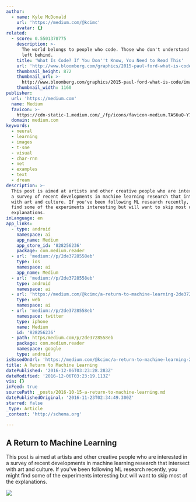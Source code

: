 ```yaml
---
author:
  - name: Kyle McDonald
    url: 'https://medium.com/@kcimc'
    avatar: {}
related:
  - score: 0.5501378775
    description: >-
      The world belongs to people who code. Those who don't understand will be
      left behind.
    title: 'What Is Code? If You Don''t Know, You Need to Read This'
    url: 'http://www.bloomberg.com/graphics/2015-paul-ford-what-is-code/'
    thumbnail_height: 872
    thumbnail_url: >-
      http://www.bloomberg.com/graphics/2015-paul-ford-what-is-code/images/promo.jpg
    thumbnail_width: 1160
publisher:
  url: 'https://medium.com'
  name: Medium
  favicon: >-
    https://cdn-static-1.medium.com/_/fp/icons/favicon-medium.TAS6uQ-Y7kcKgi0xjcYHXw.ico
  domain: medium.com
keywords:
  - neural
  - learning
  - images
  - t-sne
  - visual
  - char-rnn
  - net
  - examples
  - text
  - dream
description: >-
  This post is aimed at artists and other creative people who are interested in
  a survey of recent developments in machine learning research that intersect
  with art and culture. If you've been following ML research recently, you might
  find some of the experiments interesting but will want to skip most of the
  explanations.
inLanguage: en
app_links:
  - type: android
    namespace: ai
    app_name: Medium
    app_store_id: '828256236'
    package: com.medium.reader
  - url: 'medium://p/2de3728558eb'
    type: ios
    namespace: ai
    app_name: Medium
  - url: 'medium://p/2de3728558eb'
    type: android
    namespace: ai
  - url: 'https://medium.com/@kcimc/a-return-to-machine-learning-2de3728558eb'
    type: web
    namespace: ai
  - url: 'medium://p/2de3728558eb'
    namespace: twitter
    type: iphone
    name: Medium
    id: '828256236'
  - path: https/medium.com/p/2de3728558eb
    package: com.medium.reader
    namespace: google
    type: android
isBasedOnUrl: 'https://medium.com/@kcimc/a-return-to-machine-learning-2de3728558eb#.1ktv3pgyz'
title: A Return to Machine Learning
datePublished: '2016-12-06T03:23:28.283Z'
dateModified: '2016-12-06T03:23:19.113Z'
via: {}
inFeed: true
sourcePath: _posts/2016-10-15-a-return-to-machine-learning.md
datePublishedOriginal: '2016-11-23T02:34:49.300Z'
starred: false
_type: Article
_context: 'http://schema.org'

---
```

<article style=""><h1>A Return to Machine Learning</h1><p>This post is aimed at artists and other creative people who are interested in a survey of recent developments in machine learning research that intersect with art and culture. If you've been following ML research recently, you might find some of the experiments interesting but will want to skip most of the explanations.</p><img src="https://cdn-images-1.medium.com/max/2000/1*hNp0sd2Kqghw5mF7r8ZV2g.jpeg" /></article>